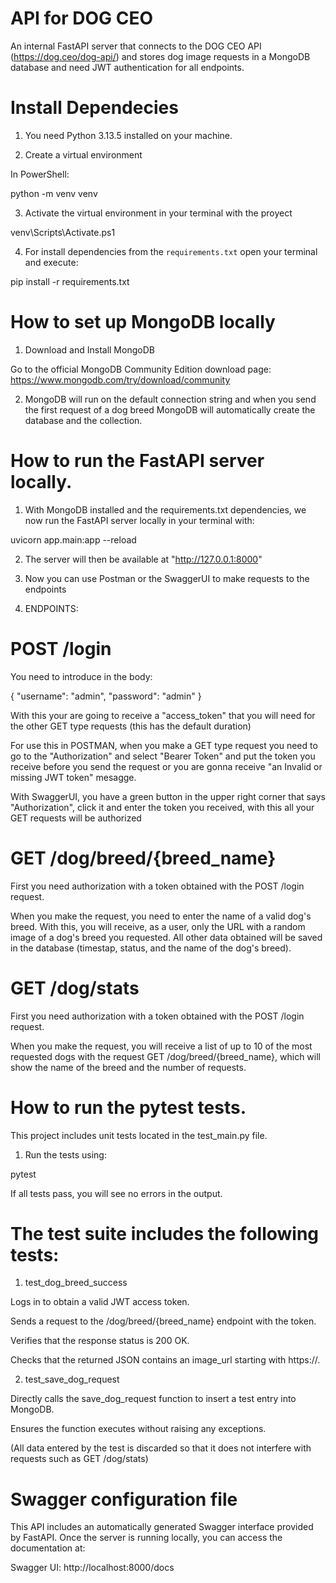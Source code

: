 # API for DOG CEO

An internal FastAPI server that connects to the DOG CEO API (https://dog.ceo/dog-api/) and stores dog image requests in a MongoDB database and need JWT authentication for all endpoints.

# Install Dependecies

1. You need Python 3.13.5 installed on your machine.

2. Create a virtual environment

In PowerShell:

python -m venv venv

3. Activate the virtual environment in your terminal with the proyect

venv\Scripts\Activate.ps1

4. For install dependencies from the `requirements.txt` open your terminal and execute:

pip install -r requirements.txt

# How to set up MongoDB locally

1. Download and Install MongoDB

Go to the official MongoDB Community Edition download page:
https://www.mongodb.com/try/download/community

2. MongoDB will run on the default connection string and when you send the first request of a dog breed MongoDB will automatically create the database and the collection.

# How to run the FastAPI server locally.

1. With MongoDB installed and the requirements.txt dependencies, we now run the FastAPI server locally in your terminal with:

uvicorn app.main:app --reload

2. The server will then be available at "http://127.0.0.1:8000"

3. Now you can use Postman or the SwaggerUI to make requests to the endpoints 

4. ENDPOINTS:

  # POST /login 

You need to introduce in the body:

  {
  "username": "admin",
  "password": "admin"
  }

With this your are going to receive a "access_token" that you will need for the other GET type requests (this has the default duration)

For use this in POSTMAN, when you make a GET type request you need to go to the "Authorization" and select "Bearer Token" and put the token you receive before you send the request or you are gonna receive "an Invalid or missing JWT token" mesagge.

With SwaggerUI, you have a green button in the upper right corner that says "Authorization", click it and enter the token you received, with this all your GET requests will be authorized

  # GET /dog/breed/{breed_name}

First you need authorization with a token obtained with the POST /login request.

When you make the request, you need to enter the name of a valid dog's breed. With this, you will receive, as a user, only the URL with a random image of a dog's breed you requested. All other data obtained will be saved in the database (timestap, status, and the name of the dog's breed).

  # GET /dog/stats

First you need authorization with a token obtained with the POST /login request.

When you make the request, you will receive a list of up to 10 of the most requested dogs with the request GET /dog/breed/{breed_name}, which will show the name of the breed and the number of requests.

# How to run the pytest tests.

This project includes unit tests located in the test_main.py file.

1. Run the tests using:

pytest

If all tests pass, you will see no errors in the output.

# The test suite includes the following tests:

 1. test_dog_breed_success

Logs in to obtain a valid JWT access token.

Sends a request to the /dog/breed/{breed_name} endpoint with the token.

Verifies that the response status is 200 OK.

Checks that the returned JSON contains an image_url starting with https://.

 2. test_save_dog_request

Directly calls the save_dog_request function to insert a test entry into MongoDB.

Ensures the function executes without raising any exceptions.

(All data entered by the test is discarded so that it does not interfere with requests such as GET /dog/stats)

# Swagger configuration file

This API includes an automatically generated Swagger interface provided by FastAPI.
Once the server is running locally, you can access the documentation at:

Swagger UI: http://localhost:8000/docs